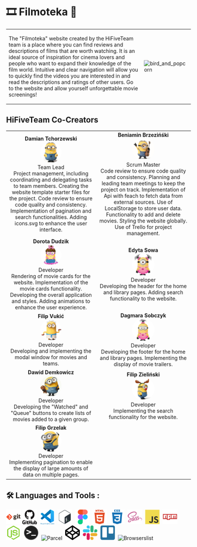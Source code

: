 # :film_strip: Filmoteka :popcorn:

<table>
  <tr>
    <td><p>The "Filmoteka" website created by the HiFiveTeam team is a place where you can find reviews and descriptions of films that are worth watching. It is an ideal source of inspiration for cinema lovers and people who want to expand their knowledge of the film world. Intuitive and clear navigation will allow you to quickly find the videos you are interested in and read the descriptions and ratings of other users. Go to the website and allow yourself unforgettable movie screenings!</p></td>
    <td><img src="https://i.giphy.com/media/3o7rc0qU6m5hneMsuc/giphy.webp" alt="bird_and_popcorn" width="1200"></td>
  </tr>
</table>

## HiFiveTeam Co-Creators

<table>
  <tr>
    <td align="center">
     <b>Damian Tchorzewski</b><br>
    <a href="https://github.com/damiantchorzewski">
      <img src="src/images/team/DamianT.jpg" alt="avatar" width="25%" style="border-radius: 50%"></a><br>
      Team Lead<br>
 Project management, including coordinating and delegating tasks to team members.
Creating the website template starter files for the project.
Code review to ensure code quality and consistency.
Implementation of pagination and search functionalities.
Adding icons.svg to enhance the user interface.
    </td>
    <td align="center">
    <b>Beniamin Brzezińśki</b><br>
    <a href="https://github.com/benbrzezinski">
      <img src="src/images/team/BeniaminB.jpg" alt="avatar" width="25%" style="border-radius: 50%"></a><br>
      Scrum Master<br>
      Code review to ensure code quality and consistency.
Planning and leading team meetings to keep the project on track.
Implementation of Api with feach to fetch data from external sources.
Use of LocalStorage to store user data.
Functionality to add and delete movies.
Styling the website globally.
Use of Trello for project management.
      </td>
  </tr>
  <tr>
    <td align="center">
     <b>Dorota Dudzik</b><br>
    <a href="https://github.com/doradudzik">
      <img src="src/images/team/DorotaD.jpg" alt="avatar" width="25%" style="border-radius:50%"></a><br>
      Developer<br>
     Rendering of movie cards for the website.
Implementation of the movie cards functionality.
Developing the overall application and styles.
Adding animations to enhance the user experience.
    </td>
    <td align="center">
    <b>Edyta Sowa</b><br>
    <a href="https://github.com/EdytaSowa">
      <img src="src/images/team/EdytaS.jpg" alt="avatar" width="25%" style="border-radius: 50%"></a><br>
      Developer<br>
      Developing the header for the home and library pages.
Adding search functionality to the website.
    </td>
  </tr>
  <tr>
    <td align="center">
    <b>Filip Vukić</b><br>
    <a href="https://github.com/FVuk">
      <img src="src/images/team/FilipV.jpg" alt="avatar" width="25%" style="border-radius: 50%"></a><br>
      Developer<br>
      Developing and implementing the modal window for movies and teams.
    </td>
    <td align="center">
    <b>Dagmara Sobczyk</b><br>
    <a href="https://github.com/DagmaraSobczak">
      <img src="src/images/team/DagmaraS.jpg" alt="avatar" width="25%" style="border-radius: 50%"></a><br>
      Developer<br>
     Developing the footer for the home and library pages.
Implementing the display of movie trailers.
    </td>
  </tr>
  <tr>
    <td align="center">
    <b>Dawid Demkowicz</b><br>
    <a href="https://github.com/Ddemkowicz">
      <img src="src/images/team/DawidD.jpg" alt="avatar" width="25%" style="border-radius: 50%"></a><br>
      Developer <br>
      Developing the "Watched" and "Queue" buttons to create lists of movies added to a given group.
    </td>
    <td align="center">
    <b>Filip Zieliński</b> <br>
    <a href="https://github.com/Thebrefff">
      <img src="src/images/team/FilipZ.jpg" alt="avatar" width="25%" style="border-radius: 50%"></a><br>
      Developer<br>
      Implementing the search functionality for the website.
    </td>
  </tr>
  <tr>
    <td align="center">
    <b>Filip Grzelak</b><br>
    <a href="https://github.com/FilipGk">
      <img src="src/images/team/FilipG.jpg" alt="avatar" width="25%" style="border-radius: 50%"></a><br>
      Developer<br>
     Implementing pagination to enable the display of large amounts of data on multiple pages.
    </td>
    <td></td>
  </tr>
</table>

## :hammer_and_wrench: Languages and Tools :

<div>
  <img src="https://github.com/devicons/devicon/blob/master/icons/git/git-original-wordmark.svg" title="Git" **alt="Git" width="40" height="40"/>
  <img src="https://github.com/devicons/devicon/blob/master/icons/github/github-original-wordmark.svg" title="GitHub" alt="GitHub" width="40" height="40"/>&nbsp;
  <img src="https://github.com/devicons/devicon/blob/master/icons/vscode/vscode-original-wordmark.svg" title="Visual Studio Code" alt="Visual Studio Code" width="40" height="40"/>&nbsp;
  <img src="https://github.com/devicons/devicon/blob/master/icons/bash/bash-original.svg" title="Bash" alt="Bash" width="40" height="40"/>&nbsp;
  <img src="https://github.com/devicons/devicon/blob/master/icons/figma/figma-original.svg" title="Figma" alt="Figma" width="40" height="40"/>&nbsp;
  <img src="https://github.com/devicons/devicon/blob/master/icons/html5/html5-plain-wordmark.svg" title="HTML5" alt="HTML" width="40" height="40"/>&nbsp;
  <img src="https://github.com/devicons/devicon/blob/master/icons/css3/css3-plain-wordmark.svg" title="CSS3" alt="CSS" width="40" height="40"/>&nbsp;
  <img src="https://github.com/devicons/devicon/blob/master/icons/sass/sass-original.svg" title="Sass" alt="Sass" width="40" height="40"/>&nbsp; 
  <img src="https://github.com/devicons/devicon/blob/master/icons/javascript/javascript-original.svg" title="JavaScript" alt="JavaScript" width="40" height="40"/>&nbsp;
  <img src="https://github.com/devicons/devicon/blob/master/icons/npm/npm-original-wordmark.svg" title="npm" alt="npm" width="40" height="40"/>&nbsp;
  <img src="https://github.com/devicons/devicon/blob/master/icons/nodejs/nodejs-original.svg" title="NodeJS" alt="NodeJS" width="40" height="40"/>&nbsp;
  <img src="https://raw.githubusercontent.com/github/explore/80688e429a7d4ef2fca1e82350fe8e3517d3494d/topics/terminal/terminal.png" title="Terminal" alt="Terminal" width="40" height="40"/>&nbsp;
  <img src="https://parceljs.org/avatar.66e613b2.avif" title="Parcel" alt="Parcel" width="40" height="40"/>&nbsp;
  <img src="https://github.com/devicons/devicon/blob/master/icons/codepen/codepen-plain.svg" title="CodePen" alt="CodePen" width="40" height="40"/>&nbsp;
  <img src="https://github.com/devicons/devicon/blob/master/icons/slack/slack-original.svg" title="Slack" alt="Slack" width="40" height="40"/>&nbsp;
  <img src="https://github.com/devicons/devicon/blob/master/icons/trello/trello-plain.svg" title="Trello" alt="Trello" width="40" height="40"/>&nbsp;
  <img src="https://browsersl.ist/browserlist-e428d541.svg" title="Browserslist" alt="Browserslist" width="40" height="40"/>&nbsp;
</div>
